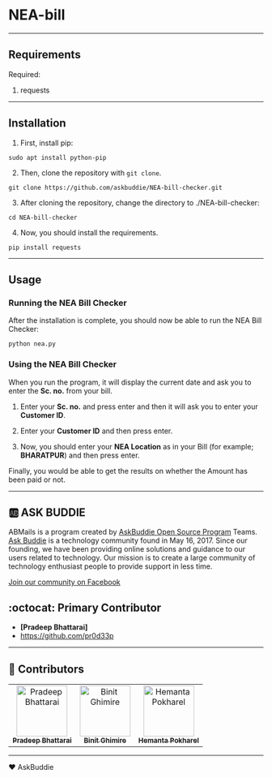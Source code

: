 # NEA-bill
-----------
## Requirements

Required:

1. requests

-----------

## Installation

1. First, install pip:

```
sudo apt install python-pip
```

2. Then, clone the repository with `git clone`.

```
git clone https://github.com/askbuddie/NEA-bill-checker.git
```

3. After cloning the repository, change the directory to ./NEA-bill-checker:

```
cd NEA-bill-checker
```

4. Now, you should install the requirements.

```
pip install requests
```

----------
 
## Usage

### Running the NEA Bill Checker

After the installation is complete, you should now be able to run the NEA Bill Checker:

```
python nea.py
```

### Using the NEA Bill Checker

When you run the program, it will display the current date and ask you to enter the **Sc. no.** from your bill.

1. Enter your **Sc. no.** and press enter and then it will ask you to enter your **Customer ID**.

2. Enter your **Customer ID** and then press enter.

3. Now, you should enter your **NEA Location** as in your Bill (for example; **BHARATPUR**) and then press enter.

Finally, you would be able to get the results on whether the Amount has been paid or not.

 ----------
 
 :ab: ASK BUDDIE
 ----------
 ABMails is a program created by [AskBuddie Open Source Program](https://github.com/askbuddie) Teams.
 [Ask Buddie](https://www.askbuddie.com) is a technology community found in May 16, 2017. Since our 
 founding, we have been providing online solutions and guidance to our 
 users related to technology. Our mission is to create a large community
 of technology enthusiast people to provide support in less time. 

 [Join our community on Facebook](https://www.facebook.com/groups/askbuddie)



## :octocat: Primary Contributor

- **[Pradeep Bhattarai]**
- https://github.com/pr0d33p

----------

## :stars: Contributors
<table>
  <tr>
    <td align="center">
      <a href="https://github.com/pr0d33p">
      <img src="https://avatars0.githubusercontent.com/u/29733866?s=460&v=4" width="100px;" alt="Pradeep Bhattarai"/>
      <br />
      <sub><b>Pradeep Bhattarai</b></sub></a>
      <br />
    </td>
    <td align="center">
      <a href="https://github.com/TheBinitGhimire">
      <img src="https://avatars1.githubusercontent.com/u/20013689?s=460&v=4" width="100px;" alt="Binit Ghimire"/>
      <br />
      <sub><b>Binit Ghimire</b></sub></a>
      <br />
    </td>
   <td align="center">
      <a href="https://github.com/Hemant-H9">
      <img src="https://avatars3.githubusercontent.com/u/35365105?s=460&v=3" width="100px;" alt="Hemanta Pokharel"/>
      <br />
      <sub><b>Hemanta Pokharel</b></sub></a>
      <br />
    </td>
  </tr>
</table>

-----------
 :heart: AskBuddie

